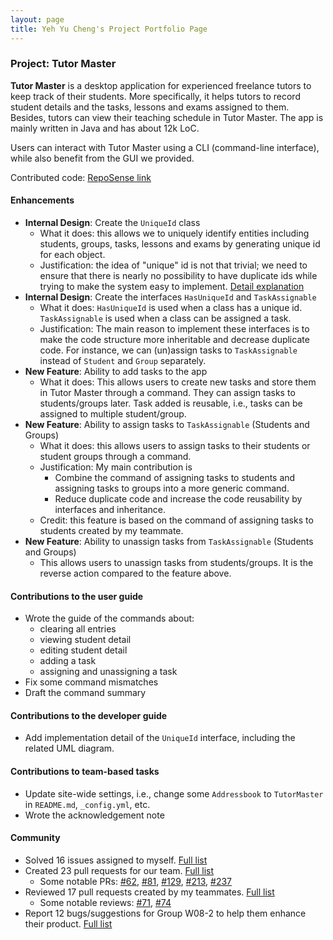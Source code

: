 ```yaml
---
layout: page
title: Yeh Yu Cheng's Project Portfolio Page
---
```


### Project: Tutor Master

**Tutor Master** is a desktop application for experienced freelance tutors to keep track of their students. More specifically, it helps tutors to record student details and the tasks, lessons and exams assigned to them. Besides, tutors can view their teaching schedule in Tutor Master. The app is mainly written in Java and has about 12k LoC.

Users can interact with Tutor Master using a CLI (command-line interface), while also benefit from the GUI we provided.

Contributed code: [RepoSense link](https://nus-cs2103-ay2122s1.github.io/tp-dashboard/?search=&sort=groupTitle&sortWithin=title&timeframe=commit&mergegroup=&groupSelect=groupByRepos&breakdown=true&checkedFileTypes=docs~functional-code~test-code~other&since=2021-09-17&tabOpen=true&tabType=authorship&tabAuthor=eltonyeh&tabRepo=AY2122S1-CS2103T-W16-4%2Ftp%5Bmaster%5D&authorshipIsMergeGroup=false&authorshipFileTypes=docs~functional-code~test-code&authorshipIsBinaryFileTypeChecked=false)

#### Enhancements

- **Internal Design**: Create the `UniqueId` class
  - What it does: this allows we to uniquely identify entities including students, groups, tasks, lessons and exams by generating unique id for each object.
  - Justification: the idea of "unique" id is not that trivial; we need to ensure that there is nearly no possibility to have duplicate ids while trying to make the system easy to implement. [Detail explanation](https://ay2122s1-cs2103t-w16-4.github.io/tp/DeveloperGuide.html#design-consideration)
- **Internal Design**: Create the interfaces `HasUniqueId` and `TaskAssignable`
  - What it does: `HasUniqueId` is used when a class has a unique id. `TaskAssignable` is used when a class can be assigned a task.
  - Justification: The main reason to implement these interfaces is to make the code structure more inheritable and decrease duplicate code. For instance, we can (un)assign tasks to `TaskAssignable` instead of `Student` and `Group` separately.
- **New Feature**: Ability to add tasks to the app
  - What it does: This allows users to create new tasks and store them in Tutor Master through a command. They can assign tasks to students/groups later. Task added is reusable, i.e., tasks can be assigned to multiple student/group.
- **New Feature**: Ability to assign tasks to `TaskAssignable` (Students and Groups)
  - What it does: this allows users to assign tasks to their students or student groups through a command.
  - Justification: My main contribution is
    - Combine the command of assigning tasks to students and assigning tasks to groups into a more generic command.
    - Reduce duplicate code and increase the code reusability by interfaces and inheritance.
  - Credit: this feature is based on the command of assigning tasks to students created by my teammate. 
- **New Feature**: Ability to unassign tasks from `TaskAssignable` (Students and Groups)
  - This allows users to unassign tasks from students/groups. It is the reverse action compared to the feature above.

#### Contributions to the user guide

- Wrote the guide of the commands about:
  - clearing all entries
  - viewing student detail
  - editing student detail
  - adding a task
  - assigning and unassigning a task
- Fix some command mismatches
- Draft the command summary

#### Contributions to the developer guide

- Add implementation detail of the `UniqueId` interface, including the related UML diagram.

#### Contributions to team-based tasks

- Update site-wide settings, i.e., change some `Addressbook` to `TutorMaster` in `README.md`, `_config.yml`, etc.
- Wrote the acknowledgement note

#### Community
  - Solved 16 issues assigned to myself. [Full list](https://github.com/AY2122S1-CS2103T-W16-4/tp/issues?q=is%3Aissue+author%3Aeltonyeh)
  - Created 23 pull requests for our team. [Full list](https://github.com/AY2122S1-CS2103T-W16-4/tp/pulls?q=is%3Apr+author%3Aeltonyeh)
    - Some notable PRs: [#62](https://github.com/AY2122S1-CS2103T-W16-4/tp/pull/62), [#81](https://github.com/AY2122S1-CS2103T-W16-4/tp/pull/81), [#129](https://github.com/AY2122S1-CS2103T-W16-4/tp/pull/129), [#213](https://github.com/AY2122S1-CS2103T-W16-4/tp/pull/213), [#237](https://github.com/AY2122S1-CS2103T-W16-4/tp/pull/237)
  - Reviewed 17 pull requests created by my teammates. [Full list](https://github.com/AY2122S1-CS2103T-W16-4/tp/pulls?q=is%3Apr+reviewed-by%3Aeltonyeh)
    - Some notable reviews: [#71](https://github.com/AY2122S1-CS2103T-W16-4/tp/pull/71), [#74](https://github.com/AY2122S1-CS2103T-W16-4/tp/pull/74)
  - Report 12 bugs/suggestions for Group W08-2 to help them enhance their product. [Full list](https://github.com/eltonyeh/ped/issues)
